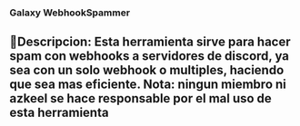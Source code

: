 ### Galaxy WebhookSpammer
## 🔗Descripcion: Esta herramienta sirve para hacer spam con webhooks  a servidores de discord, ya sea con un solo webhook o multiples, haciendo que sea mas eficiente. **Nota**: ningun miembro ni azkeel se hace responsable por el mal uso de esta herramienta 
